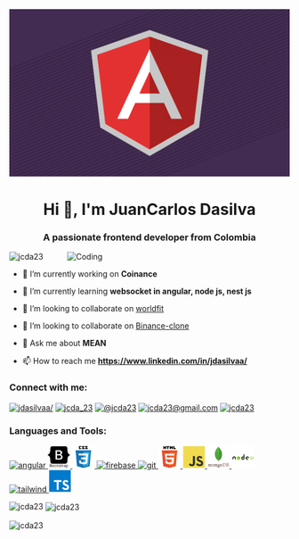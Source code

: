 <img href="https://gifer.com/es/gifs/blog" alt="Angular" src="https://raw.githubusercontent.com/vugar005/ngx-awesome-uploader/master/angular-image.gif?raw=true" style="width: 100vw; height: 300px; object-fit: cover">



<h1 align="center">Hi 👋, I'm JuanCarlos Dasilva</h1>
<h3 align="center">A passionate frontend developer from Colombia</h3>
<img align="right" alt="Coding" width="400" style"object-fit: cover" src="https://img.etimg.com/thumb/msid-84146056,width-1200,height-900,imgsize-638053,resizemode-8/20210706_developer-economy_01.jpg">



<p align="left"> <img src="https://komarev.com/ghpvc/?username=jcda23&label=Profile%20views&color=0e75b6&style=flat" alt="jcda23" /> </p>

- 🔭 I’m currently working on **Coinance**

- 🌱 I’m currently learning **websocket in angular, node js, nest js**

- 👯 I’m looking to collaborate on [worldfit](https://worldfit.site/auth/login)

- 👯 I’m looking to collaborate on [Binance-clone](https://fir-img-fe824.web.app/admin)

- 💬 Ask me about **MEAN**

- 📫 How to reach me **https://www.linkedin.com/in/jdasilvaa/**

<h3 align="left">Connect with me:</h3>
<p align="left">
<a href="https://linkedin.com/in/jdasilvaa/" target="blank"><img align="center" src="https://raw.githubusercontent.com/rahuldkjain/github-profile-readme-generator/master/src/images/icons/Social/linked-in-alt.svg" alt="jdasilvaa/" height="30" width="40" /></a>
<a href="https://instagram.com/jcda_23" target="blank"><img align="center" src="https://raw.githubusercontent.com/rahuldkjain/github-profile-readme-generator/master/src/images/icons/Social/instagram.svg" alt="jcda_23" height="30" width="40" /></a>
<a href="https://medium.com/@jcda23" target="blank"><img align="center" src="https://raw.githubusercontent.com/rahuldkjain/github-profile-readme-generator/master/src/images/icons/Social/medium.svg" alt="@jcda23" height="30" width="40" /></a>
<a href="https://www.hackerrank.com/jcda23@gmail.com" target="blank"><img align="center" src="https://raw.githubusercontent.com/rahuldkjain/github-profile-readme-generator/master/src/images/icons/Social/hackerrank.svg" alt="jcda23@gmail.com" height="30" width="40" /></a>
<a href="https://discord.gg/jcda23" target="blank"><img align="center" src="https://raw.githubusercontent.com/rahuldkjain/github-profile-readme-generator/master/src/images/icons/Social/discord.svg" alt="jcda23" height="30" width="40" /></a>
</p>

<h3 align="left">Languages and Tools:</h3>
<p align="left"> <a href="https://angular.io" target="_blank" rel="noreferrer"> <img src="https://angular.io/assets/images/logos/angular/angular.svg" alt="angular" width="40" height="40"/> </a> <a href="https://getbootstrap.com" target="_blank" rel="noreferrer"> <img src="https://raw.githubusercontent.com/devicons/devicon/master/icons/bootstrap/bootstrap-plain-wordmark.svg" alt="bootstrap" width="40" height="40"/> </a> <a href="https://www.w3schools.com/css/" target="_blank" rel="noreferrer"> <img src="https://raw.githubusercontent.com/devicons/devicon/master/icons/css3/css3-original-wordmark.svg" alt="css3" width="40" height="40"/> </a> <a href="https://firebase.google.com/" target="_blank" rel="noreferrer"> <img src="https://www.vectorlogo.zone/logos/firebase/firebase-icon.svg" alt="firebase" width="40" height="40"/> </a> <a href="https://git-scm.com/" target="_blank" rel="noreferrer"> <img src="https://www.vectorlogo.zone/logos/git-scm/git-scm-icon.svg" alt="git" width="40" height="40"/> </a> <a href="https://www.w3.org/html/" target="_blank" rel="noreferrer"> <img src="https://raw.githubusercontent.com/devicons/devicon/master/icons/html5/html5-original-wordmark.svg" alt="html5" width="40" height="40"/> </a> <a href="https://developer.mozilla.org/en-US/docs/Web/JavaScript" target="_blank" rel="noreferrer"> <img src="https://raw.githubusercontent.com/devicons/devicon/master/icons/javascript/javascript-original.svg" alt="javascript" width="40" height="40"/> </a> <a href="https://www.mongodb.com/" target="_blank" rel="noreferrer"> <img src="https://raw.githubusercontent.com/devicons/devicon/master/icons/mongodb/mongodb-original-wordmark.svg" alt="mongodb" width="40" height="40"/> </a> <a href="https://nodejs.org" target="_blank" rel="noreferrer"> <img src="https://raw.githubusercontent.com/devicons/devicon/master/icons/nodejs/nodejs-original-wordmark.svg" alt="nodejs" width="40" height="40"/> </a> <a href="https://tailwindcss.com/" target="_blank" rel="noreferrer"> <img src="https://www.vectorlogo.zone/logos/tailwindcss/tailwindcss-icon.svg" alt="tailwind" width="40" height="40"/> </a> <a href="https://www.typescriptlang.org/" target="_blank" rel="noreferrer"> <img src="https://raw.githubusercontent.com/devicons/devicon/master/icons/typescript/typescript-original.svg" alt="typescript" width="40" height="40"/> </a> </p>

<p><img align="left" src="https://github-readme-stats.vercel.app/api/top-langs?username=jcda23&show_icons=true&locale=en&layout=compact" alt="jcda23" /></p>

<p>&nbsp;<img align="center" src="https://github-readme-stats.vercel.app/api?username=jcda23&show_icons=true&locale=en" alt="jcda23" /></p>

<p><img align="center" src="https://github-readme-streak-stats.herokuapp.com/?user=jcda23&" alt="jcda23" /></p>
